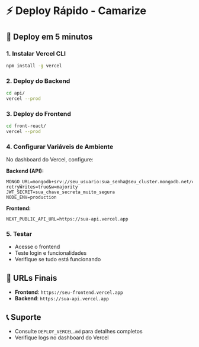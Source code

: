 # ⚡ Deploy Rápido - Camarize

## 🚀 Deploy em 5 minutos

### **1. Instalar Vercel CLI**
```bash
npm install -g vercel
```

### **2. Deploy do Backend**
```bash
cd api/
vercel --prod
```

### **3. Deploy do Frontend**
```bash
cd front-react/
vercel --prod
```

### **4. Configurar Variáveis de Ambiente**

No dashboard do Vercel, configure:

**Backend (API):**
```
MONGO_URL=mongodb+srv://seu_usuario:sua_senha@seu_cluster.mongodb.net/camarize?retryWrites=true&w=majority
JWT_SECRET=sua_chave_secreta_muito_segura
NODE_ENV=production
```

**Frontend:**
```
NEXT_PUBLIC_API_URL=https://sua-api.vercel.app
```

### **5. Testar**
- Acesse o frontend
- Teste login e funcionalidades
- Verifique se tudo está funcionando

## 🎯 URLs Finais
- **Frontend**: `https://seu-frontend.vercel.app`
- **Backend**: `https://sua-api.vercel.app`

## 📞 Suporte
- Consulte `DEPLOY_VERCEL.md` para detalhes completos
- Verifique logs no dashboard do Vercel 